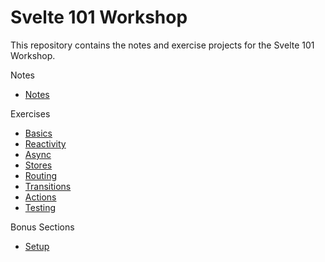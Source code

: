# Svelte 101 Workshop

This repository contains the notes and exercise projects for the Svelte 101 Workshop.

Notes

* [Notes](0-notes)

Exercises

* [Basics](1-basics)
* [Reactivity](2-reactivity)
* [Async](3-async)
* [Stores](4-stores)
* [Routing](5-routing)
* [Transitions](6-transitions)
* [Actions](7-actions)
* [Testing](8-testing)

Bonus Sections

* [Setup](bonus-setup)


